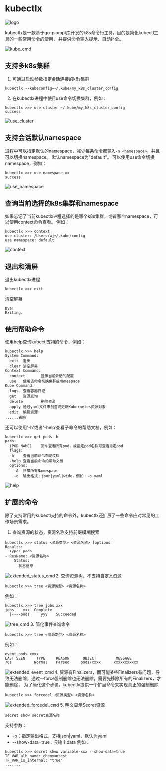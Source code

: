 # kubectlx 

![logo](docs/images/logo2.png)

kubectlx是一款基于go-prompt库开发的k8s命令行工具，目的是简化kubectl工具的一些常用命令的使用，
并提供命令输入提示、自动补全。

![kube_cmd](docs/images/kube_cmd.gif)

## 支持多k8s集群
1. 可通过启动参数指定会话连接的k8s集群
```shell
kubectlx --kubeconfig=~/.kube/my_k8s_cluster_config
```

2. 在kubectlx进程中使用use命令切换集群，例如：
```shell
kubectlx >>> use cluster ~/.kube/my_k8s_cluster_config
success
```
![use_cluster](docs/images/use_cluster.gif)

## 支持会话默认namespace
进程中可以指定默认的namespace，减少每条命令都输入`-n <namespace>`，并且可以切换namespace。
默认namespace为"default"。
可以使用use命令切换namespace，例如：
```shell
kubectlx >>> use namespace xx
success
```
![use_namespace](docs/images/use_namespace.gif)


## 查询当前选择的k8s集群和namespace
如果忘记了当前kubectlx进程选择的是哪个k8s集群，或者哪个namespace，可以使用context命令查看。
例如：
```shell
kubectlx >>> context
use cluster: /Users/wjy/.kube/config
use namespace: default
```
![context](docs/images/context.gif)

## 退出和清屏
退出kubectlx进程
```shell
kubectlx >>> exit
```
清空屏幕
```shell
Bye!
Exiting.
```

## 使用帮助命令
使用help查询kubectl支持的命令，例如：
```shell
kubectlx >>> help
System Command:
  exit  退出
  clear 清空屏幕
Context Command:
  context       显示当前会话的配置
  use   使用该命令切换集群或Namespace
Kube Command:
  logs  查看容器日记
  get   资源查询
  delete        删除资源
  apply 通过yaml文件来创建或更新Kubernetes资源对象
  edit  编辑资源
......省略
```
还可以使用'-h'或者'-help'查看子命令的帮助文档，例如：
```shell
kubectlx >>> get pods -h
pods:
  (POD_NAME)    回车查看所有pod，或指定pod名称可查看指定pod
  flags:
  -h    查看当前命令帮助文档
  -help 查看当前命令的帮助文档
  options:
    -A  扫描所有Namespace
    -o  输出格式：json|yaml|wide，例如：-o yaml
```
![help](docs/images/help.gif)

## 扩展的命令
除了支持常用的kubectl支持的命令外，kubectlx还扩展了一些命令应对常见的工作场景需求。
1. 查询资源的状态，资源名称支持前缀模糊搜索
```shell
kubectlx >>> status <资源类型> <资源名称> [options]
Results:
  Type: pods
- ResName: <资源名称> 
    Status:
      状态信息
```
![extended_status_cmd](docs/images/extended_status_cmd.gif)
2. 查询资源树，不支持自定义资源
```shell
kubectlx >>> tree <资源类型> <资源名称>
```
例如：
```shell
kubectlx >>> tree jobs xxx
jobs    xxx  Complete
  |----pods     yyy    Succeeded
```
![tree_cmd](docs/images/extended_tree_cmd.gif)
3. 简化事件查询命令
```shell
kubectlx >>> tree <资源类型> <资源名称>
```
例如：
```shell
event pods xxxx
LAST SEEN     TYPE     REASON      OBJECT         MESSAGE
76s          Normal    Parsed     pods/xxxx      xxxxxxxxxxx
```
![extended_event_cmd](docs/images/extended_event_cmd.gif)
4. 资源有Finalizers，而可能某些Finalizers有问题，导致无法删除，通过--force强制删除也无法删除，需要先移除所有的Finalizers，才能删除，
为了简化这个步骤，kubectlx提供一个扩展命令来实现真正的强制删除
```shell
kubectlx >>> forcedel <资源类型> <资源名称>
```
![extended_forcedel_cmd](docs/images/extended_forcedel_cmd.gif)
5. 明文显示Secret资源
```shell
secret show secret资源名称
```
支持参数：
* -o：指定输出格式，支持json|yaml，默认为yaml 
* --show-data=true：只输出data
例如：
```shell
kubectlx >>> secret show variable-xxx --show-data=true
TF_VAR_alb_name: chenyuntest
TF_VAR_is_internal: "true"
.......
```
